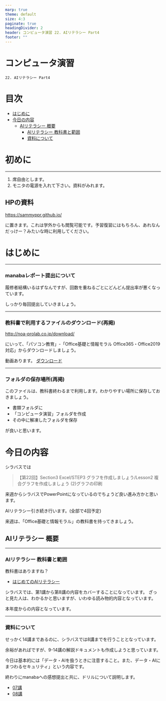 ```yaml
---
marp: true
theme: default
size: 4:3
paginate: true
headingDivider: 2
header: コンピュータ演習 22. AIリテラシー Part4
footer: ""
---
```


<!--
YouTube 
2020
https://www.youtube.com/playlist?list=PL_g66qvNMUfSeBQvg6IsVBnvMzEvG3hPu
2021
https://www.youtube.com/playlist?list=PL_g66qvNMUfTi41G75an3JwffeJMeVcV3
-->

# コンピュータ演習 <!-- omit in toc --> 

    22. AIリテラシー Part4

# 目次<!-- omit in toc -->
- [はじめに](#はじめに)
- [今日の内容](#今日の内容)
  - [AIリテラシー 概要](#aiリテラシー-概要)
    - [AIリテラシー 教科書と範囲](#aiリテラシー-教科書と範囲)
    - [資料について](#資料について)

# 初めに<!-- omit in toc -->

---
1. 席自由とします。
2. モニタの電源を入れて下さい。資料がみれます。

## HPの資料<!-- omit in toc -->

https://sammyppr.github.io/

に置きます。これは学外からも閲覧可能です。予習復習にはもちろん、あれなんだっけー？みたいな時に利用してください。


# はじめに


---
### manabaレポート提出について<!-- omit in toc -->
履修者結構いるはずなんですが、回数を重ねるごとにどんどん提出率が悪くなっています。

しっかり毎回提出していきましょう。

---
### 教科書で利用するファイルのダウンロード(再掲)<!-- omit in toc -->
http://noa-prolab.co.jp/download/

にいって、「パソコン教育」-「Office基礎と情報モラル Office365・Office2019対応」からダウンロードしましょう。

動画あります。
[ダウンロード](https://www.youtube.com/watch?v=4OK8d9HC_ww)

---
### フォルダの保存場所(再掲)<!-- omit in toc -->
このファイルは、教科書終わるまで利用します。わかりやすい場所に保存しておきましょう。

- 書類フォルダに
- 「コンピュータ演習」フォルダを作成
- その中に解凍したフォルダを保存

が良いと思います。

# 今日の内容
シラバスでは

> 【第22回】Section3 Excel/STEP3 グラフを作成しましょう/Lesson2 複合グラフを作成しましょう (2)グラフの印刷

来週からシラバスでPowerPointになっているのでちょうど良い進み方かと思います。

AIリテラシー引き続き行います。(全部で4回予定)

来週は、「Office基礎と情報モラル」の教科書を持ってきましょう。

## AIリテラシー 概要

---
### AIリテラシー 教科書と範囲
教科書はありますね？
- [はじめてのAIリテラシー](https://gihyo.jp/book/2021/978-4-297-12038-2)

シラバスでは、第1講から第8講の内容をカバーすることになっています。
ざっと見た人は、わかるかと思いますが、いわゆる読み物的内容となっています。

本年度からの内容となっています。


---
### 資料について
せっかく14講まであるのに、シラバスでは8講までを行うこととなっています。

余裕があればですが、9-14講の解説ドキュメントも作成しようと思っています。


今日は基本的には「データ・AIを扱うときに注意すること。また、データ・AIにまつわるセキュリティ」という内容です。

終わりにmanabaへの感想提出と共に、ドリルについて説明します。

- [07講](https://sammyppr.github.io/2022/ComputerPractice/AI_literacy/cp_AI_07.pdf)
- [08講](https://sammyppr.github.io/2022/ComputerPractice/AI_literacy/cp_AI_08.pdf)


